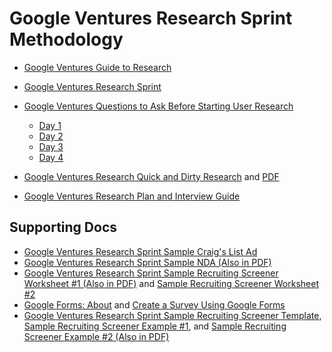 # Google Ventures Research Sprint Methodology

* [Google Ventures Guide to Research](http://www.gv.com/lib/gv-guide-to-research)
* [Google Ventures Research Sprint](http://www.gv.com/lib/the-gv-research-sprint-a-4-day-process-for-answering-important-startup-questions)
* [Google Ventures Questions to Ask Before Starting User Research](http://www.gv.com/lib/questions-to-ask-before-starting-user-research)
  * [Day 1](http://www.gv.com/lib/the-gv-research-sprint-day-1)
  * [Day 2](http://www.gv.com/lib/the-gv-research-sprint-day-2)
  * [Day 3](http://www.gv.com/lib/the-gv-research-sprint-day-3)
  * [Day 4](http://www.gv.com/lib/the-gv-research-sprint-day-4) 

* [Google Ventures Research Quick and Dirty Research](http://www.gv.com/lib/user-research-quick-and-dirty) and [PDF](https://www.dropbox.com/s/6kef5x79ap8f9v7/User-Research-Workshop_Google-Ventures_Feb2013.pdf)  
* [Google Ventures Research Plan and Interview Guide](http://www.gv.com/ds-redirect/images/content/research-worksheet.pdf)  
## Supporting Docs

* [Google Ventures Research Sprint Sample Craig's List Ad](http://www.gv.com/wp-content/uploads/2014/07/Google-Ventures-Research-Sprint-Sample-Craigslist-ad.png)  
* [Google Ventures Research Sprint Sample NDA (Also in PDF)](http://www.gv.com/wp-content/uploads/2014/07/Google-Ventures-Research-Sprint-Sample-NDA.pdf)  
* [Google Ventures Research Sprint Sample Recruiting Screener Worksheet #1 (Also in PDF)](http://www.gv.com/wp-content/uploads/2014/07/Google-Ventures-Research-Sprint-Screener-Worksheet.pdf) and [Sample Recruiting Screener Worksheet #2](https://drive.google.com/previewtemplate?id=1E96r55rFIXcpMWhcVADL2aX11Q5MaS8IifvFIE1pLGs&mode=public&ddrp=1#) 
* [Google Forms: About](http://www.google.com/forms/about) and [Create a Survey Using Google Forms](https://support.google.com/docs/answer/87809?hl=en)
* [Google Ventures Research Sprint Sample Recruiting Screener Template](http://www.gv.com/ds-redirect/images/content/recruiting-screener.png), [Sample Recruiting Screener Example #1](https://docs.google.com/forms/d/1O3BDu28iUhn6UB9qAQE_zDL3iY2y77xWh63r9RnGyeg/viewform), and [Sample Recruiting Screener Example #2 (Also in PDF)](https://docs.google.com/forms/d/1f6C7DnNEgfRCBtjGjHQQTsj8QBRY8xYIo8iE0W21hlU/viewform?formkey=dDFoemRKdTdKZzc5dmI2ZGkyT1ZvcGc6MA#gid=0)  
